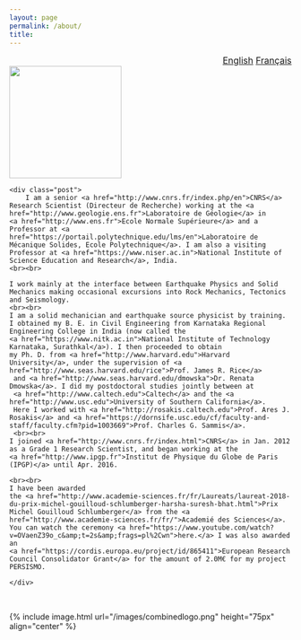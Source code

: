 ```yaml
---
layout: page
permalink: /about/
title: 
---
```


<div id="watchbtn" style="text-align:right;font-size:12pt">
   <a href="{{site.baseurl}}/about/" style="font-size:100%">English</a>
   <a href="{{site.baseurl}}/about-fr/" style="font-size:100%">Français</a>
</div>


<div class="harsha">
	<div class="member">
		<img src="{{ base }}/images/harsha2.jpg" width="200px">
	<div class="harshaweb">
		<a href="http://scholar.google.com/citations?user=ZHskR34AAAAJ&hl=en&oi=ao"><i class="ai ai-google-scholar-square ai-4x"></i></a>
		<a href="https://orcid.org/0000-0003-0361-1854"><i class="ai ai-orcid-square ai-4x"></i></a>
		<a href="{{site.baseurl}}/files/CV/CurriculumVitae.pdf"><i class="ai ai-cv-square ai-4x"></i></a>
	</div>
</div>
	
	<div class="post">
		I am a senior <a href="http://www.cnrs.fr/index.php/en">CNRS</a> Research Scientist (Directeur de Recherche) working at the <a href="http://www.geologie.ens.fr">Laboratoire de Géologie</a> in 
	<a href="http://www.ens.fr">Ecole Normale Supérieure</a> and a Professor at <a href="https://portail.polytechnique.edu/lms/en">Laboratoire de Mécanique Solides, Ecole Polytechnique</a>. I am also a visiting Professor at <a href="https://www.niser.ac.in">National Institute of Science Education and Research</a>, India.
	<br><br>
	
	I work mainly at the interface between Earthquake Physics and Solid Mechanics making occasional excursions into Rock Mechanics, Tectonics and Seismology. 
	<br><br>
	I am a solid mechanician and earthquake source physicist by training. I obtained my B. E. in Civil Engineering from Karnataka Regional Engineering College in India (now called the 
	<a href="https://www.nitk.ac.in">National Institute of Technology Karnataka, Surathkal</a>). I then proceeded to obtain 
	my Ph. D. from <a href="http://www.harvard.edu">Harvard University</a>, under the supervision of <a href="http://www.seas.harvard.edu/rice">Prof. James R. Rice</a>
	 and <a href="http://www.seas.harvard.edu/dmowska">Dr. Renata Dmowska</a>. I did my postdoctoral studies jointly between at 
	 <a href="http://www.caltech.edu">Caltech</a> and the <a href="http://www.usc.edu">University of Southern California</a>. 
	 Here I worked with <a href="http://rosakis.caltech.edu">Prof. Ares J. Rosakis</a> and <a href="https://dornsife.usc.edu/cf/faculty-and-staff/faculty.cfm?pid=1003669">Prof. Charles G. Sammis</a>.
	 <br><br>
	I joined <a href="http://www.cnrs.fr/index.html">CNRS</a> in Jan. 2012 as a Grade 1 Research Scientist, and began working at the 
	<a href="http://www.ipgp.fr">Institut de Physique du Globe de Paris (IPGP)</a> until Apr. 2016. 
	
	<br><br>
	I have been awarded 
	the <a href="http://www.academie-sciences.fr/fr/Laureats/laureat-2018-du-prix-michel-gouilloud-schlumberger-harsha-suresh-bhat.html">Prix Michel Gouilloud Schlumberger</a> from the <a href="http://www.academie-sciences.fr/fr/">Academié des Sciences</a>. 
	You can watch the ceremony <a href="https://www.youtube.com/watch?v=OVaenZ39o_c&amp;t=2s&amp;frags=pl%2Cwn">here.</a> I was also awarded an 
	<a href="https://cordis.europa.eu/project/id/865411">European Research Council Consolidator Grant</a> for the amount of 2.0M€ for my project PERSISMO.
	
	</div>
	
</div>	

<br>

{% include image.html url="/images/combinedlogo.png" height="75px" align="center" %}
